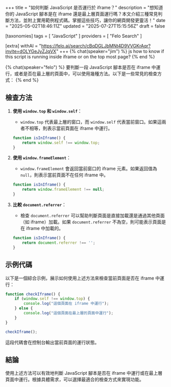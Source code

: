 +++
title = "如何判斷 JavaScript 是否運行於 iframe？"
description = "想知道你的 JavaScript 腳本是在 iframe 還是最上層頁面運行嗎？本文介紹三種常見判斷方法，並附上實用範例程式碼。掌握這些技巧，讓你的網頁開發更靈活！"
date = "2025-05-02T18:46:11Z"
updated = "2025-07-27T15:15:56Z"
draft = false

[taxonomies]
tags = [ "JavaScript" ]
providers = [ "Felo Search" ]

[extra]
withAI = "<https://felo.ai/search/cBqDGLJbMNt4D9VVGKrAqr?invite=dOLYGeJyZJqVX>"
+++
{% chat(speaker="jim") %}
js how to know if this script is running inside iframe or on the top most page?
{% end %}

{% chat(speaker="felo") %}
要判斷一段 JavaScript 腳本是否在 iframe 中運行，或者是否在最上層的頁面中，可以使用幾種方法。以下是一些常見的檢查方式：
{% end %}

## **檢查方法**

1. **使用 `window.top` 和 `window.self`**：
   - `window.top` 代表最上層的窗口，而 `window.self` 代表當前窗口。如果這兩者不相等，則表示當前頁面在 iframe 中運行。

   ```javascript
   function isInIframe() {
       return window.self !== window.top;
   }
   ```

2. **使用 `window.frameElement`**：
   - `window.frameElement` 會返回當前窗口的 iframe 元素。如果返回值為 `null`，則表示當前頁面不在任何 iframe 中。

   ```javascript
   function isInIframe() {
       return window.frameElement !== null;
   }
   ```

3. **比較 `document.referrer`**：
   - 檢查 `document.referrer` 可以幫助判斷頁面是直接加載還是通過其他頁面（如 iframe）加載。如果 `document.referrer` 不為空，則可能表示頁面是在 iframe 中加載的。

   ```javascript
   function isInIframe() {
       return document.referrer !== '';
   }
   ```

## **示例代碼**

以下是一個綜合示例，展示如何使用上述方法來檢查當前頁面是否在 iframe 中運行：

```javascript
function checkIframe() {
    if (window.self !== window.top) {
        console.log("這個頁面在 iframe 中運行");
    } else {
        console.log("這個頁面在最上層的頁面中運行");
    }
}

checkIframe();
```

這段代碼會在控制台輸出當前頁面的運行狀態。

## **結論**

使用上述方法可以有效地判斷 JavaScript 腳本是否在 iframe 中運行或在最上層頁面中運行。根據具體需求，可以選擇最適合的檢查方式來實現功能。
